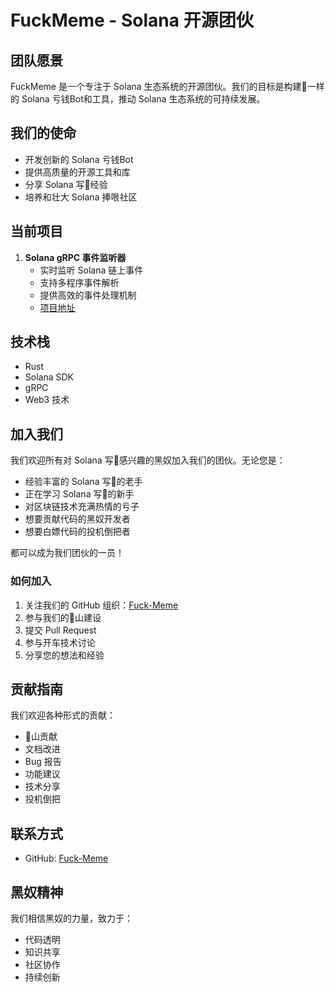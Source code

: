 # FuckMeme - Solana 开源团伙

## 团队愿景

FuckMeme 是一个专注于 Solana 生态系统的开源团伙。我们的目标是构建💩一样的 Solana 亏钱Bot和工具，推动 Solana 生态系统的可持续发展。

## 我们的使命

- 开发创新的 Solana 亏钱Bot
- 提供高质量的开源工具和库
- 分享 Solana 写💩经验
- 培养和壮大 Solana 捧哏社区

## 当前项目

1. **Solana gRPC 事件监听器**
   - 实时监听 Solana 链上事件
   - 支持多程序事件解析
   - 提供高效的事件处理机制
   - [项目地址](https://github.com/Fuck-Meme/grpc)

## 技术栈

- Rust
- Solana SDK
- gRPC
- Web3 技术

## 加入我们

我们欢迎所有对 Solana 写💩感兴趣的黑奴加入我们的团伙。无论您是：
- 经验丰富的 Solana 写💩的老手
- 正在学习 Solana 写💩的新手
- 对区块链技术充满热情的亏子
- 想要贡献代码的黑奴开发者
- 想要白嫖代码的投机倒把者

都可以成为我们团伙的一员！

### 如何加入

1. 关注我们的 GitHub 组织：[Fuck-Meme](https://github.com/Fuck-Meme)
2. 参与我们的💩山建设
3. 提交 Pull Request
4. 参与开车技术讨论
5. 分享您的想法和经验

## 贡献指南

我们欢迎各种形式的贡献：
- 💩山贡献
- 文档改进
- Bug 报告
- 功能建议
- 技术分享
- 投机倒把

## 联系方式

- GitHub: [Fuck-Meme](https://github.com/Fuck-Meme)

## 黑奴精神

我们相信黑奴的力量，致力于：
- 代码透明
- 知识共享
- 社区协作
- 持续创新

